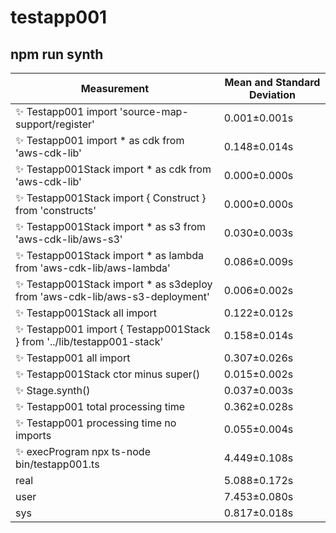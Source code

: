 # testapp001

## npm run synth


| Measurement | Mean and Standard Deviation |
| ----------- | --------------------------- |
| ✨  Testapp001 import 'source-map-support/register' | 0.001&pm;0.001s |
| ✨  Testapp001 import * as cdk from 'aws-cdk-lib' | 0.148&pm;0.014s |
| ✨  Testapp001Stack import * as cdk from 'aws-cdk-lib' | 0.000&pm;0.000s |
| ✨  Testapp001Stack import { Construct } from 'constructs' | 0.000&pm;0.000s |
| ✨  Testapp001Stack import * as s3 from 'aws-cdk-lib/aws-s3' | 0.030&pm;0.003s |
| ✨  Testapp001Stack import * as lambda from 'aws-cdk-lib/aws-lambda' | 0.086&pm;0.009s |
| ✨  Testapp001Stack import * as s3deploy from 'aws-cdk-lib/aws-s3-deployment' | 0.006&pm;0.002s |
| ✨  Testapp001Stack all import | 0.122&pm;0.012s |
| ✨  Testapp001 import { Testapp001Stack } from '../lib/testapp001-stack' | 0.158&pm;0.014s |
| ✨  Testapp001 all import | 0.307&pm;0.026s |
| ✨  Testapp001Stack ctor minus super() | 0.015&pm;0.002s |
| ✨  Stage.synth() | 0.037&pm;0.003s |
| ✨  Testapp001 total processing time | 0.362&pm;0.028s |
| ✨  Testapp001 processing time no imports | 0.055&pm;0.004s |
| ✨  execProgram npx ts-node bin/testapp001.ts | 4.449&pm;0.108s |
| real | 5.088&pm;0.172s |
| user | 7.453&pm;0.080s |
| sys | 0.817&pm;0.018s |
